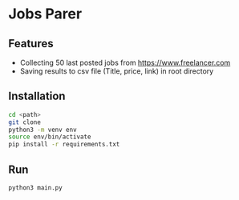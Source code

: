 # Jobs Parer

## Features

- Collecting 50 last posted jobs from https://www.freelancer.com
- Saving results to csv file (Title, price, link) in root directory

## Installation

```sh
cd <path>
git clone
python3 -m venv env
source env/bin/activate
pip install -r requirements.txt
```

## Run

```sh
python3 main.py
```